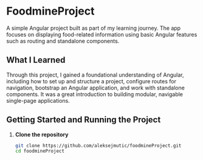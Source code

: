 # FoodmineProject

A simple Angular project built as part of my learning journey. The app focuses on displaying food-related information using basic Angular features such as routing and standalone components.

## What I Learned

Through this project, I gained a foundational understanding of Angular, including how to set up and structure a project, configure routes for navigation, bootstrap an Angular application, and work with standalone components. It was a great introduction to building modular, navigable single-page applications.

## Getting Started and Running the Project

1. **Clone the repository**  
   ```bash
   git clone https://github.com/aleksejmutic/foodmineProject.git
   cd foodmineProject
